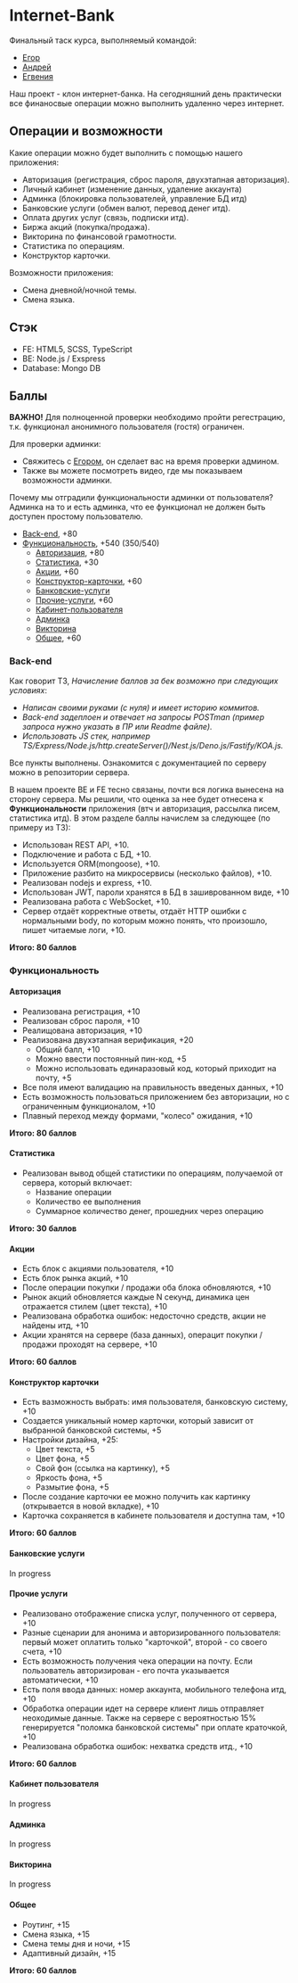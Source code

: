 # Internet-Bank

Финальный таск курса, выполняемый командой:
- [Егор](https://github.com/kkolite)
- [Андрей](https://github.com/shama8nchez)
- [Егвения](https://github.com/EvgeniaM6)

Наш проект - клон интернет-банка. На сегодняшний день практически все финаносвые операции можно выполнить удаленно через интернет.

## Операции и возможности

Какие операции можно будет выполнить с помощью нашего приложения:
- Авторизация (регистрация, сброс пароля, двухэтапная авторизация).
- Личный кабинет (изменение данных, удаление аккаунта)
- Админка (блокировка пользователей, управление БД итд)
- Банковские услуги (обмен валют, перевод денег итд).
- Оплата других услуг (связь, подписки итд).
- Биржа акций (покупка/продажа).
- Викторина по финансовой грамотности.
- Статистика по операциям.
- Конструктор карточки.

Возможности приложения:
- Смена дневной/ночной темы.
- Смена языка.

## Стэк

- FE: HTML5, SCSS, TypeScript
- BE: Node.js / Exspress
- Database: Mongo DB

## Баллы

**ВАЖНО!** Для полноценной проверки необходимо пройти регестрацию, т.к. функционал анонимного пользователя (гостя) ограничен.

Для проверки админки:
 - Свяжитесь с [Егором](t.me/litavar), он сделает вас на время проверки админом.
 - Также вы можете посмотреть видео, где мы показываем возможности админки.
 
 Почему мы отградили функциональности админки от пользователя? Админка на то и есть админка, что ее функционал не должен быть доступен простому пользователю.

- [Back-end](#back-end), +80
- [Функциональность](#функциональность), +540 (350/540)
    - [Авторизация](#авторизация), +80
    - [Статистика](#статистика), +30
    - [Акции](#акции), +60
    - [Конструктор-карточки](#конструктор-карточки), +60
    - [Банковские-услуги](#банковские-услуги)
    - [Прочие-услуги](#прочие-услуги), +60
    - [Кабинет-пользователя](#кабинет-пользователя)
    - [Админка](#админка)
    - [Викторина](#викторина)
    - [Общее](#общее), +60

### Back-end

Как говорит ТЗ, *Начисление баллов за бек возможно при следующих условиях*:
- *Написан своими руками (с нуля) и имеет историю коммитов.*
- *Back-end задеплоен и отвечает на запросы POSTman (пример запроса нужно указать в ПР или Readme файле).*
- *Использовать JS стек, например TS/Express/Node.js/http.createServer()/Nest.js/Deno.js/Fastify/KOA.js.*

Все пункты выполнены. Ознакомится с документацией по серверу можно в репозитории сервера.

В нашем проекте BE и FE тесно связаны, почти вся логика вынесена на сторону сервера. Мы решили, что оценка за нее будет отнесена к **Функциональности** приложения (втч и авторизация, рассылка писем, статистика итд). В этом разделе баллы начислем за следующее (по примеру из ТЗ):
- Использован REST API, +10.
- Подключение и работа с БД, +10.
- Используется ORM(mongoose), +10.
- Приложение разбито на микросервисы (несколько файлов), +10.
- Реализован nodejs и express, +10.
- Использован JWT, пароли хранятся в БД в зашиврованном виде, +10
- Реализована работа с WebSocket, +10.
- Сервер отдаёт корректные ответы, отдаёт HTTP ошибки с нормальными body, по которым можно понять, что произошло, пишет читаемые логи, +10.

**Итого: 80 баллов**

### Функциональность

#### Авторизация

- Реализована регистрация, +10
- Реализован сброс пароля, +10
- Реалищована авторизация, +10
- Реализована двухэтапная верификация, +20
    - Общий балл, +10
    - Можно ввести постоянный пин-код, +5
    - Можно использовать единаразовый код, который приходит на почту, +5
- Все поля имеют валидацию на правильность введеных данных, +10
- Есть возможность пользоваться приложением без авторизации, но с ограниченным функционалом, +10
- Плавный переход между формами, "колесо" ожидания, +10

**Итого: 80 баллов**

#### Статистика

- Реализован вывод общей статистики по операциям, получаемой от сервера, который включает:
    - Название операции
    - Количество ее выполнения
    - Суммарное количество денег, прошедних через операцию

**Итого: 30 баллов**

#### Акции

- Есть блок с акциями пользователя, +10
- Есть блок рынка акций, +10
- После операции покупки / продажи оба блока обновляются, +10
- Рынок акций обновляется каждые N секунд, динамика цен отражается стилем (цвет текста), +10
- Реализована обработка ошибок: недосточно средств, акции не найдены итд, +10
- Акции хранятся на сервере (база данных), операцит покупки / продажи проходят на сервере, +10

**Итого: 60 баллов**

#### Конструктор карточки

- Есть вазможность выбрать: имя пользователя, банковскую систему, +10
- Создается уникальный номер карточки, который зависит от выбранной банковской системы, +5
- Настройки дизайна, +25:
    - Цвет текста, +5
    - Цвет фона, +5
    - Свой фон (ссылка на картинку), +5
    - Яркость фона, +5
    - Размытие фона, +5
- После создание карточки ее можно получить как картинку (открывается в новой вкладке), +10
- Карточка сохраняется в кабинете пользователя и доступна там, +10

**Итого: 60 баллов**

#### Банковские услуги

In progress

#### Прочие услуги

- Реализовано отображение списка услуг, полученного от сервера, +10
- Разные сценарии для анонима и авторизированного пользователя: первый может оплатить только "карточкой", второй - со своего счета, +10
- Есть возможность получения чека операции на почту. Если пользователь авторизирован - его почта указывается автоматически, +10
- Есть поля ввода данных: номер аккаунта, мобильного телефона итд, +10
- Обработка операции идет на сервере клиент лишь отправляет неоходимые данные. Также на сервере с вероятностью 15% генерируется "поломка банковской системы" при оплате краточкой, +10
- Реализована обработка ошибок: нехватка средств итд., +10

**Итого: 60 баллов**

#### Кабинет пользователя

In progress

#### Админка

In progress

#### Викторина

In progress

#### Общее

- Роутинг, +15
- Смена языка, +15
- Смена темы дня и ночи, +15
- Адаптивный дизайн, +15

**Итого: 60 баллов**
